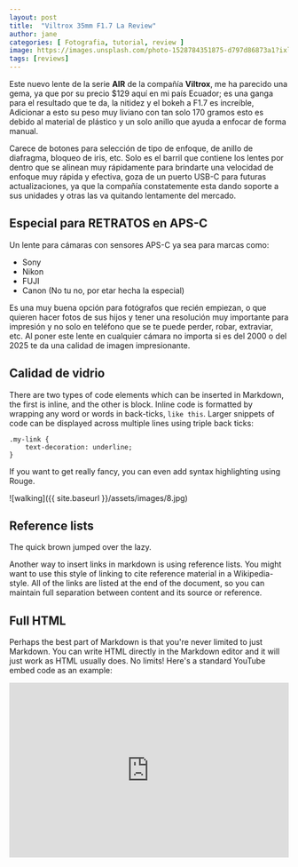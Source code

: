 ```yaml
---
layout: post
title:  "Viltrox 35mm F1.7 La Review"
author: jane
categories: [ Fotografia, tutorial, review ]
image: https://images.unsplash.com/photo-1528784351875-d797d86873a1?ixlib=rb-1.2.1&auto=format&fit=crop&w=750&q=80
tags: [reviews]
---
```

Este nuevo lente de la serie **AIR** de la compañía **Viltrox**, me ha parecido una gema, ya que por su precio $129 aquí en mi país Ecuador; es una ganga para el resultado que te da, la nitidez y el bokeh a F1.7 es increíble, Adicionar a esto su peso muy liviano con tan solo 170 gramos esto es debido al material de plástico y un solo anillo que ayuda a enfocar de forma manual.

Carece de botones para selección de tipo de enfoque, de anillo de diafragma, bloqueo de iris, etc. Solo es el barril que contiene los lentes por dentro que se alinean muy rápidamente para brindarte una velocidad de enfoque muy rápida y efectiva, goza de un puerto USB-C para futuras actualizaciones, ya que la compañía constatemente esta dando soporte a sus unidades y otras las va quitando lentamente del mercado.


## Especial para RETRATOS en APS-C

Un lente para cámaras con sensores APS-C ya sea para marcas como:

+ Sony
+ Nikon
+ FUJI
+ Canon (No tu no, por etar hecha la especial)

Es una muy buena opción para fotógrafos que recién empiezan, o que quieren hacer fotos de sus hijos y tener una resolución muy importante para impresión y no solo en teléfono que se te puede perder, robar, extraviar, etc. Al poner este lente en cualquier cámara no importa si es del 2000 o del 2025 te da una calidad de imagen impresionante.

## Calidad de vidrio

There are two types of code elements which can be inserted in Markdown, the first is inline, and the other is block. Inline code is formatted by wrapping any word or words in back-ticks, `like this`. Larger snippets of code can be displayed across multiple lines using triple back ticks:

```
.my-link {
    text-decoration: underline;
}
```

If you want to get really fancy, you can even add syntax highlighting using Rouge.


![walking]({{ site.baseurl }}/assets/images/8.jpg)

## Reference lists

The quick brown jumped over the lazy.

Another way to insert links in markdown is using reference lists. You might want to use this style of linking to cite reference material in a Wikipedia-style. All of the links are listed at the end of the document, so you can maintain full separation between content and its source or reference.

## Full HTML

Perhaps the best part of Markdown is that you're never limited to just Markdown. You can write HTML directly in the Markdown editor and it will just work as HTML usually does. No limits! Here's a standard YouTube embed code as an example:

<p><iframe style="width:100%;" height="315" src="https://www.youtube.com/embed/Cniqsc9QfDo?rel=0&amp;showinfo=0" frameborder="0" allowfullscreen></iframe></p>
